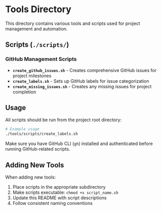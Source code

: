 # Tools Directory

This directory contains various tools and scripts used for project management and automation.

## Scripts (`./scripts/`)

### GitHub Management Scripts
- **`create_github_issues.sh`** - Creates comprehensive GitHub issues for project milestones
- **`create_labels.sh`** - Sets up GitHub labels for issue categorization  
- **`create_missing_issues.sh`** - Creates any missing issues for project completion

## Usage

All scripts should be run from the project root directory:

```bash
# Example usage
./tools/scripts/create_labels.sh
```

Make sure you have GitHub CLI (`gh`) installed and authenticated before running GitHub-related scripts.

## Adding New Tools

When adding new tools:
1. Place scripts in the appropriate subdirectory
2. Make scripts executable: `chmod +x script_name.sh`
3. Update this README with script descriptions
4. Follow consistent naming conventions 